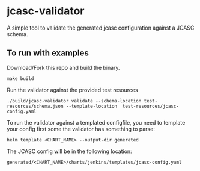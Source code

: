 # jcasc-validator

A simple tool to validate the generated jcasc configuration against a JCASC schema.

## To run with examples

Download/Fork this repo and build the binary.

```
make build
```

Run the validator against the provided test resources

```
./build/jcasc-validator validate --schema-location test-resources/schema.json --template-location  test-resources/jcasc-config.yaml
```

To run the validator against a templated configfile, you need to template your config first some the validator has something to parse:

```
helm template <CHART_NAME> --output-dir generated
```

The JCASC config will be in the following location:

```
generated/<CHART_NAME>/charts/jenkins/templates/jcasc-config.yaml
```

